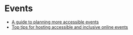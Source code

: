 # Events

- [A guide to planning more accessible events](https://qase.io/blog/accessible-events/)
- [Top tips for hosting accessible and inclusive online events](https://accessibility.blog.gov.uk/2025/04/04/top-tips-for-hosting-accessible-and-inclusive-online-events/)

